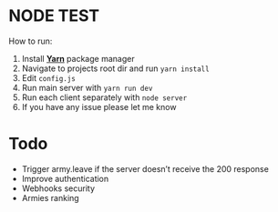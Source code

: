 # NODE TEST

   How to run: 
  1. Install [**Yarn**](https://yarnpkg.com/en/) package manager 
  2. Navigate to projects root dir and run ```yarn install ```
  3. Edit ```config.js```
  4. Run main server with ``` yarn run dev ```
  5. Run each client separately with  ``` node server ```
  6. If you have any issue please let me know

# Todo
  - Trigger army.leave if  the server doesn’t receive the 200 response
  - Improve authentication
  - Webhooks security
  - Armies ranking